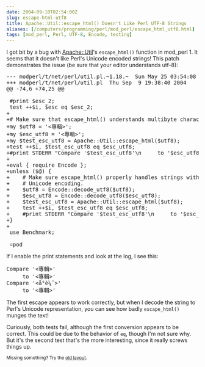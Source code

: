 ```yaml
--- 
date: 2004-09-10T02:54:00Z
slug: escape-html-utf8
title: Apache::Util::escape_html() Doesn't Like Perl UTF-8 Strings
aliases: [/computers/programming/perl/mod_perl/escape_html_utf8.html]
tags: [mod_perl, Perl, UTF-8, Encode, testing]
---
```


<p>I got bit by a bug with <a href="http://search.cpan.org/dist/mod_perl-1.29/Util/Util.pm" title="Apache::Util on CPAN">Apache::Util</a>'s <code>escape_html()</code> function in mod_perl 1. It seems that it doesn't like Perl's Unicode encoded strings! This patch demonstrates the issue (be sure that your editor understands utf-8):</p>

<pre>
--- modperl/t/net/perl/util.pl.~1.18.~	Sun May 25 03:54:08 2003+++ modperl/t/net/perl/util.pl	Thu Sep  9 19:38:40 2004@@ -74,6 +74,25 @@  #print $esc_2; test ++$i, $esc eq $esc_2;++# Make sure that escape_html() understands multibyte characters.+my $utf8 = &#x0027;&lt;專輯&gt;&#x0027;;+my $esc_utf8 = &#x0027;&lt;專輯&gt;&#x0027;;+my $test_esc_utf8 = Apache::Util::escape_html($utf8);+test ++$i, $test_esc_utf8 eq $esc_utf8;+#print STDERR "Compare &#x0027;$test_esc_utf8&#x0027;\n     to &#x0027;$esc_utf8&#x0027;\n";++eval { require Encode };+unless ($@) {+    # Make sure escape_html() properly handles strings with Perl&#x0027;s+    # Unicode encoding.+    $utf8 = Encode::decode_utf8($utf8);+    $esc_utf8 = Encode::decode_utf8($esc_utf8);+    $test_esc_utf8 = Apache::Util::escape_html($utf8);+    test ++$i, $test_esc_utf8 eq $esc_utf8;+    #print STDERR "Compare &#x0027;$test_esc_utf8&#x0027;\n     to &#x0027;$esc_utf8&#x0027;\n";+}+ use Benchmark;  =pod
</pre>

<p>If I enable the print statements and look at the log, I see this:</p>

<pre>
Compare '&lt;專輯&gt;'
     to '&lt;專輯&gt;'
Compare '&lt;å°è¼¯&gt;'
     to '&lt;專輯&gt;'
</pre>

<p>The first escape appears to work correctly, but when I decode the string to Perl's Unicode representation, you can see how badly <code>escape_html()</code> munges the text!</p>

<p>Curiously, both tests fail, although the first conversion appears to be correct. This could be due to the behavior of <code>eq</code>, though I'm not sure why. But it's the second test that's the more interesting, since it really screws things up.</p>

<p class="past"><small>Missing something? Try the <a rel="nofollow" href="http://past.justatheory.com/computers/programming/perl/mod_perl/escape_html_utf8.html">old layout</a>.</small></p>


